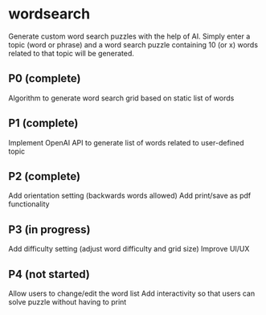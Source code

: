 # wordsearch
Generate custom word search puzzles with the help of AI. Simply enter a topic (word or phrase) and a word search puzzle containing 10 (or x) words related to that topic will be generated.

## P0 (complete)
Algorithm to generate word search grid based on static list of words

## P1 (complete)
Implement OpenAI API to generate list of words related to user-defined topic

## P2 (complete)
Add orientation setting (backwards words allowed)
Add print/save as pdf functionality

## P3 (in progress)
Add difficulty setting (adjust word difficulty and grid size)
Improve UI/UX

## P4 (not started)
Allow users to change/edit the word list
Add interactivity so that users can solve puzzle without having to print
